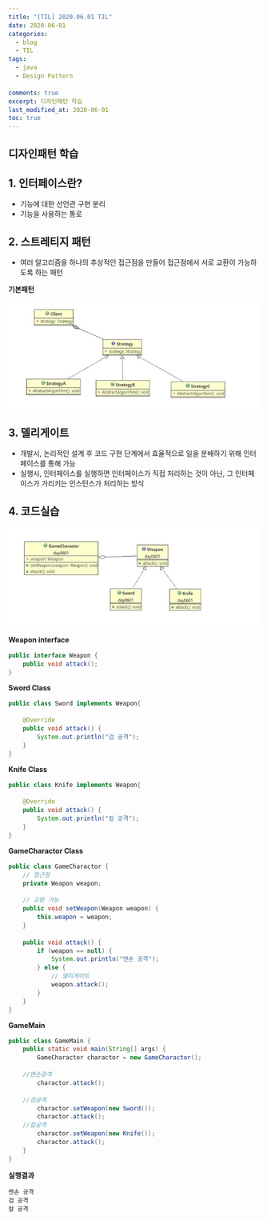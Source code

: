 ```yaml
---
title: "[TIL] 2020.06.01 TIL"
date: 2020-06-01
categories:
  - blog
  - TIL
tags:
  - java
  - Design Pattern

comments: true
excerpt: 디자인패턴 학습
last_modified_at: 2020-06-01
toc: true
---
```


## 디자인패턴 학습

## 1. 인터페이스란?
- 기능에 대한 선언관 구현 분리
- 기능을 사용하는 통로

## 2. 스트레티지 패턴
- 여러 알고리즘을 하나의 추상적인 접근점을 만들어 접근점에서 서로 교환이 가능하도록 하는 패턴


**기본패턴**

![스트레티지 패턴](\assets\images\designpattern\StrategyPattern.cld.jpg)

## 3. 델리게이트
- 개발시, 논리적인 설계 후 코드 구현 단계에서 효율적으로 일을 분배하기 위해 인터페이스를 통해 가능
- 실행시, 인터페이스를 실행하면 인터페이스가 직접 처리하는 것이 아닌, 그 인터페이스가 가리키는 인스턴스가 처리하는 방식


## 4. 코드실습


![스트레티지 패턴](\assets\images\designpattern\StrategyPattern2.cld.jpg)

**Weapon interface**

```java
public interface Weapon {
	public void attack();
}
```


**Sword Class**

```java
public class Sword implements Weapon{
	
	@Override
	public void attack() {
		System.out.println("검 공격");
	}
}
```

**Knife Class**
```java
public class Knife implements Weapon{
	
	@Override
	public void attack() {
		System.out.println("칼 공격");
	}
}
```


**GameCharactor Class**

```java
public class GameCharactor {
	// 접근점
	private Weapon weapon;

	// 교환 가능
	public void setWeapon(Weapon weapon) {
		this.weapon = weapon;
	}

	public void attack() {
		if (weapon == null) {
			System.out.println("맨손 공격");
		} else {
			// 델리게이트
			weapon.attack();
		}
	}
}
```

**GameMain**

```java
public class GameMain {
	public static void main(String[] args) {
		GameCharactor charactor = new GameCharactor();
		
    //맨손공격
		charactor.attack();

    //검공격
		charactor.setWeapon(new Sword());
		charactor.attack();
    //칼공격
		charactor.setWeapon(new Knife());
		charactor.attack();
	}
}
```

**실행결과**
```
맨손 공격
검 공격
칼 공격
```